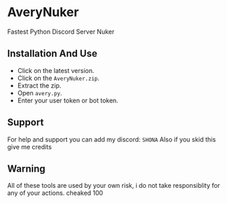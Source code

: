 # AveryNuker

Fastest Python Discord Server Nuker

## Installation And Use
- Click on the latest version.
- Click on the `AveryNuker.zip`.
- Extract the zip.
- Open `avery.py`.
- Enter your user token or bot token.

## Support
For help and support you can add my discord: `SHONA`
Also if you skid this give me credits

## Warning
All of these tools are used by your own risk, i do not take responsiblity for any of your actions.
 cheaked 100
 

